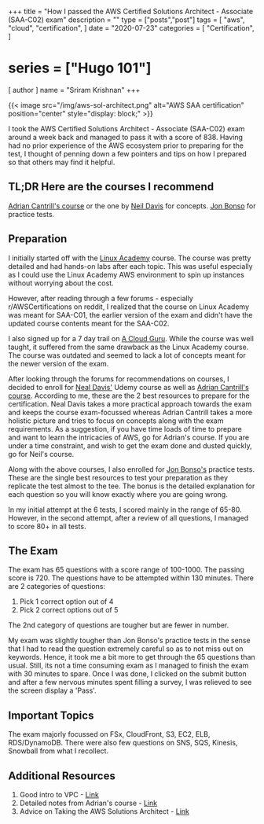 +++
title = "How I passed the AWS Certified Solutions Architect - Associate (SAA-C02) exam"
description = ""
type = ["posts","post"]
tags = [
    "aws",
    "cloud",
    "certification",
]
date = "2020-07-23"
categories = [
    "Certification",
]
# series = ["Hugo 101"]
[ author ]
  name = "Sriram Krishnan"
+++

{{< image src="/img/aws-sol-architect.png" alt="AWS SAA certification" position="center" style="display: block;" >}}

I took the AWS Certified Solutions Architect - Associate (SAA-C02) exam around a week back and managed to pass it with a score of 838. Having had no prior experience of the AWS ecosystem prior to preparing for the test, I thought of penning down a few pointers and tips on how I prepared so that others may find it helpful.

## TL;DR Here are the courses I recommend

[Adrian Cantrill's course](https://learn.cantrill.io/) or the one by [Neil Davis](https://www.udemy.com/course/aws-certified-solutions-architect-associate-hands-on-labs/) for concepts. [Jon Bonso](https://tutorialsdojo.com/) for practice tests.

## Preparation

I initially started off with the [Linux Academy](https://linuxacademy.com/) course. The course was pretty detailed and had hands-on labs after each topic. This was useful especially as I could use the Linux Academy AWS environment to spin up instances without worrying about the cost. 

However, after reading through a few forums - especially r/AWSCertifications on reddit, I realized that the course on Linux Academy was meant for SAA-C01, the earlier version of the exam and didn't have the updated course contents meant for the SAA-C02. 

I also signed up for a 7 day trail on [A Cloud Guru](https://acloud.guru/). While the course was well taught, it suffered from the same drawback as the Linux Academy course. The course was outdated and seemed to lack a lot of concepts meant for the newer version of the exam. 

After looking through the forums for recommendations on courses, I decided to enroll for [Neal Davis']((https://www.udemy.com/course/aws-certified-solutions-architect-associate-hands-on-labs/)) Udemy course as well as [Adrian Cantrill's course](https://learn.cantrill.io/). According to me, these are the 2 best resources to prepare for the certification. Neal Davis takes a more practical approach towards the exam and keeps the course exam-focussed whereas Adrian Cantrill takes a more holistic picture and tries to focus on concepts along with the exam requirements. As a suggestion, if you have time loads of time to prepare and want to learn the intricacies of AWS, go for Adrian's course. If you are under a time constraint, and wish to get the exam done and dusted quickly, go for Neil's course.

Along with the above courses, I also enrolled for [Jon Bonso's](https://tutorialsdojo.com/) practice tests. These are the single best resources to test your preparation as they replicate the test almost to the tee. The bonus is the detailed explanation for each question so you will know exactly where you are going wrong. 

In my initial attempt at the 6 tests, I scored mainly in the range of 65-80. However, in the second attempt, after a review of all questions, I managed to score 80+ in all tests. 

## The Exam

The exam has 65 questions with a score range of 100-1000. The passing score is 720. The questions have to be attempted within 130 minutes. There are 2 categories of questions:
1. Pick 1 correct option out of 4
2. Pick 2 correct options out of 5

The 2nd category of questions are tougher but are fewer in number. 

My exam was slightly tougher than Jon Bonso's practice tests in the sense that I had to read the question extremely careful so as to not miss out on keywords. Hence, it took me a bit more to get through the 65 questions than usual. Still, its not a time consuming exam as I managed to finish the exam with 30 minutes to spare. Once I was done, I clicked on the submit button and after a few nervous minutes spent filling a survey, I was relieved to see the screen display a 'Pass'.


## Important Topics

The exam majorly focussed on FSx, CloudFront, S3, EC2, ELB, RDS/DynamoDB. There were also few questions on SNS, SQS, Kinesis, Snowball from what I recollect. 

## Additional Resources

1. Good intro to VPC - [Link](https://www.youtube.com/watch?v=hiKPPy584Mg)
2. Detailed notes from Adrian's course - [Link](https://github.com/alozano-77/AWS-SAA-C02-Course)
3. Advice on Taking the AWS Solutions Architect - [Link](https://medium.com/capital-one-tech/advice-on-taking-the-aws-solutions-architect-associate-exam-from-someone-who-just-passed-eaaaabaf8c1c)

